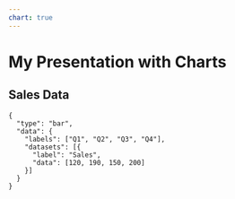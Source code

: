 ```yaml
---
chart: true
---
```


# My Presentation with Charts

## Sales Data

```chart
{
  "type": "bar",
  "data": {
    "labels": ["Q1", "Q2", "Q3", "Q4"],
    "datasets": [{
      "label": "Sales",
      "data": [120, 190, 150, 200]
    }]
  }
}
```
